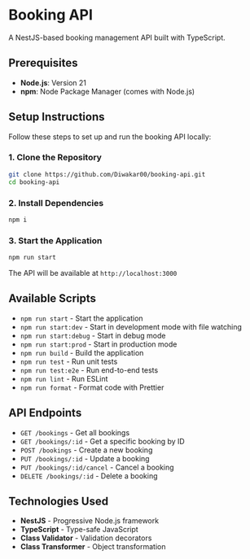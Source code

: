 # Booking API

A NestJS-based booking management API built with TypeScript.

## Prerequisites

- **Node.js**: Version 21
- **npm**: Node Package Manager (comes with Node.js)

## Setup Instructions

Follow these steps to set up and run the booking API locally:

### 1. Clone the Repository

```bash
git clone https://github.com/Diwakar00/booking-api.git
cd booking-api
```

### 2. Install Dependencies

```bash
npm i
```

### 3. Start the Application

```bash
npm run start
```

The API will be available at `http://localhost:3000`

## Available Scripts

- `npm run start` - Start the application
- `npm run start:dev` - Start in development mode with file watching
- `npm run start:debug` - Start in debug mode
- `npm run start:prod` - Start in production mode
- `npm run build` - Build the application
- `npm run test` - Run unit tests
- `npm run test:e2e` - Run end-to-end tests
- `npm run lint` - Run ESLint
- `npm run format` - Format code with Prettier

## API Endpoints

- `GET /bookings` - Get all bookings
- `GET /bookings/:id` - Get a specific booking by ID
- `POST /bookings` - Create a new booking
- `PUT /bookings/:id` - Update a booking
- `PUT /bookings/:id/cancel` - Cancel a booking
- `DELETE /bookings/:id` - Delete a booking

## Technologies Used

- **NestJS** - Progressive Node.js framework
- **TypeScript** - Type-safe JavaScript
- **Class Validator** - Validation decorators
- **Class Transformer** - Object transformation
